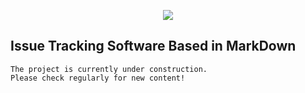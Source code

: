 <p align="center">
  <img src = "https://user-images.githubusercontent.com/76667723/134788002-92e2eed4-5704-42f9-a0c3-c911a4de2c89.png">
</p>

## Issue Tracking Software Based in MarkDown

```
The project is currently under construction.
Please check regularly for new content!
```
